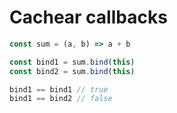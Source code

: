 # Cachear callbacks

```js
const sum = (a, b) => a + b

const bind1 = sum.bind(this)
const bind2 = sum.bind(this)

bind1 == bind1 // true
bind1 == bind2 // false
```
